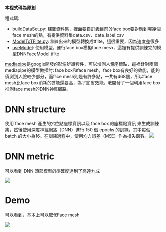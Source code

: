 **本程式碼為原創**



程式碼:

* [buildDataSet.py](buildDataSet.py): 建置資料集，裡面要自訂義目前的face box要對應到哪幾個face mesh的點，有提供資料集data.csv、data_label.csv
* [ModelToTFlite.py](ModelToTFlite.py): 訓練出來的模型轉換成tflite，這很重要，因為速度差很多
* [useModel](useModel.py): 使用模型，運行face box模擬face mesh，這裡有提供訓練完的模型DNNFaceModel.tflite



[mediapipe](https://arxiv.org/pdf/1906.08172.pdf)是google開發的影像辨識套件，可以增測人體座標點，這裡針對兩個mediapipe的模型做探討: face box和face mesh，face box有良好的效能，能夠偵測到人臉較少部分，而face mesh則是有許多點，一共有468個，所以face mesh比face box消耗的效能還要高，為了節省效能，我開發了一個利用face box推測face mesh的DNN神經網路。



# DNN structure

使用 face mesh 產生的穴位點座標資訊以及 face box 的座標點資訊 來生成訓練集，然後使用深度神經網路（DNN）進行 150 個 epochs 的訓練，其中每個 batch 的大小為16。在訓練過程中，使用均方誤差（MSE）作為損失函數。![](picture/DNN_structure.png)



# DNN metric

可以看到 DNN 頭部模型的準確度達到了高達九成



![](picture/DNN_loss.png)

# Demo

可以看到，基本上可以取代Face mesh

![](picture/face.gif)